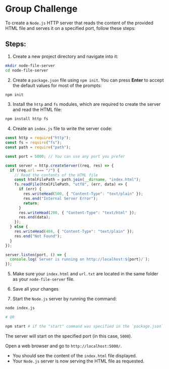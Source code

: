 # Group Challenge

To create a `Node.js` HTTP server that reads the content of the provided HTML file and serves it on a specified port, follow these steps:

## Steps:

1. Create a new project directory and navigate into it:

  ```bash
  mkdir node-file-server
  cd node-file-server
  ```

2. Create a `package.json` file using `npm init`. You can press **Enter** to accept the default values for most of the prompts:

  ```bash
  npm init
  ```

3. Install the `http` and `fs` modules, which are required to create the server and read the HTML file:

  ```bash
  npm install http fs
  ```

4. Create an `index.js` file to write the server code:

  ```js
  const http = require("http");
  const fs = require("fs");
  const path = require("path");

  const port = 5000; // You can use any port you prefer

  const server = http.createServer((req, res) => {
    if (req.url === "/") {
      // Read the contents of the HTML file
      const htmlFilePath = path.join(__dirname, "index.html");
      fs.readFile(htmlFilePath, "utf8", (err, data) => {
        if (err) {
          res.writeHead(500, { "Content-Type": "text/plain" });
          res.end("Internal Server Error");
          return;
        }
        res.writeHead(200, { "Content-Type": "text/html" });
        res.end(data);
      });
    } else {
      res.writeHead(404, { "Content-Type": "text/plain" });
      res.end("Not Found");
    }
  });

  server.listen(port, () => {
    console.log(`Server is running on http://localhost:${port}/`);
  });
  ```

5. Make sure your `index.html` and `url.txt` are located in the same folder as your `node-file-server` file.

6. Save all your changes

7. Start the `Node.js` server by running the command:

  ```bash
  node index.js

  # OR

  npm start # if the "start" command was specified in the `package.json` file
  ```

The server will start on the specified port (in this case, `5000`).

Open a web browser and go to `http://localhost:5000/`.

- You should see the content of the `index.html` file displayed.
- Your `Node.js` server is now serving the HTML file as requested.
